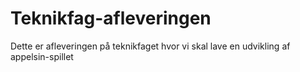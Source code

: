 # Teknikfag-afleveringen
Dette er afleveringen på teknikfaget hvor vi skal lave en udvikling af appelsin-spillet
